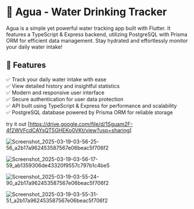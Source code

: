 # 🌊 Agua - Water Drinking Tracker

Agua is a simple yet powerful water tracking app built with Flutter. It features a TypeScript & Express backend, utilizing PostgreSQL with Prisma ORM for efficient data management. Stay hydrated and effortlessly monitor your daily water intake!

## 🚀 Features

✅ Track your daily water intake with ease  
✅ View detailed history and insightful statistics  
✅ Modern and responsive user interface  
✅ Secure authentication for user data protection  
✅ API built using TypeScript & Express for performance and scalability  
✅ PostgreSQL database powered by Prisma ORM for reliable storage  


try it out [https://drive.google.com/file/d/1Sguam2F-4f2WVFcdCAYsQT5GHEKo0VKt/view?usp=sharing]

![Screenshot_2025-03-19-03-56-25-56_a2b17a962453587567e06beac5f706f2](https://github.com/user-attachments/assets/e4f539f9-6107-4a6f-a0b3-0dc0bef0bd18)

![Screenshot_2025-03-19-03-56-17-59_ab1359306de43320f9557c797b1c4be5](https://github.com/user-attachments/assets/22f5d548-beb1-448a-aef8-8810238a8122)

![Screenshot_2025-03-19-03-55-24-90_a2b17a962453587567e06beac5f706f2](https://github.com/user-attachments/assets/873540c6-a2d9-43b6-bd6c-ade79205ae30)

![Screenshot_2025-03-19-03-55-31-51_a2b17a962453587567e06beac5f706f2](https://github.com/user-attachments/assets/66ed932e-58a9-4aa8-9b7f-f5c20eb2c841)
